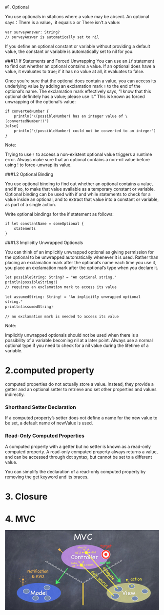 
#1. Optional

You use optionals in sitations where a value may be absent. An optional says：There is a value，it equals x or There isn't a value:

    var surveyAnswer: String?
    // surveyAnswer is automatically set to nil


If you define an optional constant or variable without providing a default value, the constant or variable is automatically set to nil for you.

###1.1 If Statements and Forced Unwrapping
You can use an `if` statement to find out whether an optional contains a value. If an optional does have a value, it evaluates to true; if it has no value at all, it evaluates to false.

Once you’re sure that the optional does contain a value, you can access its underlying value by adding an exclamation mark `!` to the end of the optional’s name. The exclamation mark effectively says, “I know that this optional definitely has a value; please use it.” This is known as forced unwrapping of the optional’s value:

    if convertedNumber {
        println("\(possibleNumber) has an integer value of \(convertedNumber!)")
    }else{
        println("\(possibleNumber) could not be converted to an integer")
    }

Note:

Trying to use `!` to access a non-existent optional value triggers a runtime error. Always make sure that an optional contains a non-nil value before using ! to force-unwrap its value.


###1.2 Optional Binding


You use optional binding to find out whether an optional contains a value, and if so, to make that value available as a temporary constant or variable. Optional binding can be used with if and while statements to check for a value inside an optional, and to extract that value into a constant or variable, as part of a single action. 

Write optional bindings for the if statement as follows:
 
    if let constantName = someOptional { 
        statements
    }



###1.3 Implicitly Unwrapped Optionals

You can think of an implicitly unwrapped optional as giving permission for the optional to be unwrapped automatically whenever it is used. Rather than placing an exclamation mark after the optional’s name each time you use it, you place an exclamation mark after the optional’s type when you declare it.

    let possibleString: String? = "An optional string."
	println(possibleString!) 
    // requires an exclamation mark to access its value
	
	let assumedString: String! = "An implicitly unwrapped optional string."
	println(assumedString) 

	// no exclamation mark is needed to access its value

Note:


Implicitly unwrapped optionals should not be used when there is a possibility of a variable becoming nil at a later point. Always use a normal optional type if you need to check for a nil value during the lifetime of a variable.




# 2.computed property
computed properties do not actually store a value. Instead, they provide a getter and an optional setter to retrieve and set other properties and values indirectly.


### Shorthand Setter Declaration

If a computed property’s setter does not define a name for the new value to be set, a default name of newValue is used.



### Read-Only Computed Properties
A computed property with a getter but no setter is known as a read-only computed property. A read-only computed property always returns a value, and can be accessed through dot syntax, but cannot be set to a different value.

You can simplify the declaration of a read-only computed property by removing the get keyword and its braces.




# 3. Closure


# 4. MVC

![image](mvc.png)